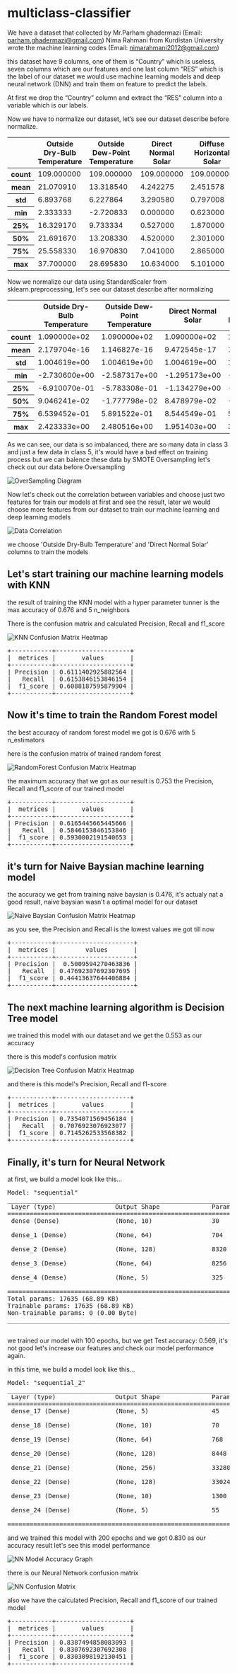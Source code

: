 # multiclass-classifier

We have a dataset that collected by Mr.Parham ghadermazi 
(Email: parham.ghadermazi@gmail.com)
Nima Rahmani from Kurdistan University wrote the machine learning codes
(Email: nimarahmani2012@gmail.com)

this dataset have 9 columns, one of them is “Country” which is useless, seven columns which are our features and one last column “RES” which is the label of our dataset
we would use machine learning models and deep neural network (DNN) and train them on feature to predict the labels.

At first we drop the “Country” column and extract the “RES” column into a variable which is our labels.

Now we have to normalize our dataset, let’s see our dataset describe before normalize.

<table>
  <thead>
    <tr>
      <th></th>
      <th>Outside Dry-Bulb Temperature</th>
      <th>Outside Dew-Point Temperature</th>
      <th>Direct Normal Solar</th>
      <th>Diffuse Horizontal Solar</th>
      <th>Wind Speed</th>
      <th>Wind Direction</th>
      <th>Atmospheric Pressure</th>
    </tr>
  </thead>
  <tbody>
    <tr>
      <th>count</th>
      <td>109.000000</td>
      <td>109.000000</td>
      <td>109.000000</td>
      <td>109.000000</td>
      <td>109.000000</td>
      <td>109.000000</td>
      <td>109.000000</td>
    </tr>
    <tr>
      <th>mean</th>
      <td>21.070910</td>
      <td>13.318540</td>
      <td>4.242275</td>
      <td>2.451578</td>
      <td>3.158868</td>
      <td>163.070337</td>
      <td>97031.062294</td>
    </tr>
    <tr>
      <th>std</th>
      <td>6.893768</td>
      <td>6.227864</td>
      <td>3.290580</td>
      <td>0.797008</td>
      <td>1.431860</td>
      <td>71.114429</td>
      <td>5474.019179</td>
    </tr>
    <tr>
      <th>min</th>
      <td>2.333333</td>
      <td>-2.720833</td>
      <td>0.000000</td>
      <td>0.623000</td>
      <td>0.000000</td>
      <td>0.000000</td>
      <td>77133.340000</td>
    </tr>
    <tr>
      <th>25%</th>
      <td>16.329170</td>
      <td>9.733334</td>
      <td>0.527000</td>
      <td>1.870000</td>
      <td>2.308333</td>
      <td>103.333300</td>
      <td>96700.000000</td>
    </tr>
    <tr>
      <th>50%</th>
      <td>21.691670</td>
      <td>13.208330</td>
      <td>4.520000</td>
      <td>2.301000</td>
      <td>2.829167</td>
      <td>152.916700</td>
      <td>99438.750000</td>
    </tr>
    <tr>
      <th>75%</th>
      <td>25.558330</td>
      <td>16.970830</td>
      <td>7.041000</td>
      <td>2.865000</td>
      <td>3.912500</td>
      <td>217.916700</td>
      <td>100516.700000</td>
    </tr>
    <tr>
      <th>max</th>
      <td>37.700000</td>
      <td>28.695830</td>
      <td>10.634000</td>
      <td>5.101000</td>
      <td>8.641666</td>
      <td>310.416700</td>
      <td>102358.300000</td>
    </tr>
  </tbody>
</table>

Now we normalize our data using StandardScaler from sklearn.preprocessing, let's see our dataset describe after normalizing

<table>
  <thead>
    <tr>
      <th></th>
      <th>Outside Dry-Bulb Temperature</th>
      <th>Outside Dew-Point Temperature</th>
      <th>Direct Normal Solar</th>
      <th>Diffuse Horizontal Solar</th>
      <th>Wind Speed</th>
      <th>Wind Direction</th>
      <th>Atmospheric Pressure</th>
    </tr>
  </thead>
  <tbody>
    <tr>
      <th>count</th>
      <td>1.090000e+02</td>
      <td>1.090000e+02</td>
      <td>1.090000e+02</td>
      <td>1.090000e+02</td>
      <td>1.090000e+02</td>
      <td>1.090000e+02</td>
      <td>1.090000e+02</td>
    </tr>
    <tr>
      <th>mean</th>
      <td>2.179704e-16</td>
      <td>1.146827e-16</td>
      <td>9.472545e-17</td>
      <td>7.435439e-17</td>
      <td>-8.021107e-18</td>
      <td>3.982543e-16</td>
      <td>-2.924266e-15</td>
    </tr>
    <tr>
      <th>std</th>
      <td>1.004619e+00</td>
      <td>1.004619e+00</td>
      <td>1.004619e+00</td>
      <td>1.004619e+00</td>
      <td>1.004619e+00</td>
      <td>1.004619e+00</td>
      <td>1.004619e+00</td>
    </tr>
    <tr>
      <th>min</th>
      <td>-2.730600e+00</td>
      <td>-2.587317e+00</td>
      <td>-1.295173e+00</td>
      <td>-2.304901e+00</td>
      <td>-2.216319e+00</td>
      <td>-2.303661e+00</td>
      <td>-3.651728e+00</td>
    </tr>
    <tr>
      <th>25%</th>
      <td>-6.910070e-01</td>
      <td>-5.783308e-01</td>
      <td>-1.134279e+00</td>
      <td>-7.330721e-01</td>
      <td>-5.967510e-01</td>
      <td>-8.438929e-01</td>
      <td>-6.075818e-02</td>
    </tr>
    <tr>
      <th>50%</th>
      <td>9.046241e-02</td>
      <td>-1.777798e-02</td>
      <td>8.478979e-02</td>
      <td>-1.898017e-01</td>
      <td>-2.313245e-01</td>
      <td>-1.434383e-01</td>
      <td>4.418707e-01</td>
    </tr>
    <tr>
      <th>75%</th>
      <td>6.539452e-01</td>
      <td>5.891522e-01</td>
      <td>8.544549e-01</td>
      <td>5.211135e-01</td>
      <td>5.287614e-01</td>
      <td>7.748033e-01</td>
      <td>6.397014e-01</td>
    </tr>
    <tr>
      <th>max</th>
      <td>2.423333e+00</td>
      <td>2.480516e+00</td>
      <td>1.951403e+00</td>
      <td>3.339565e+00</td>
      <td>3.846829e+00</td>
      <td>2.081532e+00</td>
      <td>9.776809e-01</td>
    </tr>
  </tbody>
</table>

As we can see, our data is so imbalanced, there are so many data in class 3 and just a few data in class 5, it's would have a bad effect on training process
but we can balence these data by SMOTE Oversampling
let's check out our data before Oversampling

![OverSampling Diagram](https://github.com/Amin1384Movahedi/multiclass-classifier/blob/main/OverSampling_diagram.png)

Now let's check out the correlation between variables and choose just two features for train our models at first and see the result, later we would choose more features from our dataset to train our machine learning and deep learning models

![Data Correlation](https://github.com/Amin1384Movahedi/multiclass-classifier/blob/main/corr.png)

we choose 'Outside Dry-Bulb Temperature' and 'Direct Normal Solar' columns to train the models

## Let's start training our machine learning models with KNN

the result of training the KNN model with a hyper parameter tunner is the max accuracy of 0.676 and 5 n_neighbors

There is the confusion matrix and calculated Precision, Recall and f1_score

![KNN Confusion Matrix Heatmap](https://github.com/Amin1384Movahedi/multiclass-classifier/blob/main/KNN_Confusion_Matrix_Heatmap.png)

<pre>
+-----------+--------------------+
|  metrices |       values       |
+-----------+--------------------+
| Precision | 0.6111402925882564 |
|   Recall  | 0.6153846153846154 |
|  f1_score | 0.6088187595879904 |
+-----------+--------------------+
</pre>

## Now it's time to train the Random Forest model

the best accuracy of random forest model we got is 0.676 with 5 n_estimators

here is the confusion matrix of trained random forest

![RandomForest Confusion Matrix Heatmap](https://github.com/Amin1384Movahedi/multiclass-classifier/blob/main/RandomForest_Confusion_Matrix_Heatmap.png)

the maximum accuracy that we got as our result is 0.753
the Precision, Recall and f1_score of our trained model

<pre>
+-----------+--------------------+
|  metrices |       values       |
+-----------+--------------------+
| Precision | 0.6165445665445666 |
|   Recall  | 0.5846153846153846 |
|  f1_score | 0.5930002191540653 |
+-----------+--------------------+
</pre>

## it's turn for Naive Baysian machine learning model

the accuracy we get from training naive baysian is 0.476, it's actualy nat a good result, naive baysian wasn't a optimal model for our dataset

![Naive Baysian Confusion Matrix Heatmap](https://github.com/Amin1384Movahedi/multiclass-classifier/blob/main/Naive_Baysian_Confusion_Matrix_Heatmap.png)

as you see, the Precision and Recall is the lowest values we got till now

<pre>
+-----------+---------------------+
|  metrices |        values       |
+-----------+---------------------+
| Precision |  0.5009594270463836 |
|   Recall  | 0.47692307692307695 |
|  f1_score | 0.44413637644406884 |
+-----------+---------------------+
</pre>

## The next machine learning algorithm is Decision Tree model

we trained this model with our dataset and we get the 0.553 as our accuracy

there is this model's confusion matrix

![Decision Tree Confusion Matrix Heatmap](https://github.com/Amin1384Movahedi/multiclass-classifier/blob/main/Decision_Tree_Confusion_Matrix_Heatmap.png)

and there is this model's Precision, Recall and f1-score

<pre>
+-----------+--------------------+
|  metrices |       values       |
+-----------+--------------------+
| Precision | 0.7354071569456184 |
|   Recall  | 0.7076923076923077 |
|  f1_score | 0.7145262533568382 |
+-----------+--------------------+
</pre>

## Finally, it's turn for Neural Network

at first, we build a model look like this...

<pre>
Model: "sequential"
_________________________________________________________________
 Layer (type)                Output Shape              Param #   
=================================================================
 dense (Dense)               (None, 10)                30        
                                                                 
 dense_1 (Dense)             (None, 64)                704       
                                                                 
 dense_2 (Dense)             (None, 128)               8320      
                                                                 
 dense_3 (Dense)             (None, 64)                8256      
                                                                 
 dense_4 (Dense)             (None, 5)                 325       
                                                                 
=================================================================
Total params: 17635 (68.89 KB)
Trainable params: 17635 (68.89 KB)
Non-trainable params: 0 (0.00 Byte)
_________________________________________________________________

</pre>

we trained our model with 100 epochs, but we get Test accuracy: 0.569, it's not good
let's increase our features and check our model performance again.

in this time, we build a model look like this...

<pre>
Model: "sequential_2"
_________________________________________________________________
 Layer (type)                Output Shape              Param #   
=================================================================
 dense_17 (Dense)            (None, 5)                 45        
                                                                 
 dense_18 (Dense)            (None, 10)                70        
                                                                 
 dense_19 (Dense)            (None, 64)                768       
                                                                 
 dense_20 (Dense)            (None, 128)               8448      
                                                                 
 dense_21 (Dense)            (None, 256)               33280     
                                                                 
 dense_22 (Dense)            (None, 128)               33024     
                                                                 
 dense_23 (Dense)            (None, 10)                1300      
                                                                 
 dense_24 (Dense)            (None, 5)                 55        
                                                                 
=================================================================
</pre>

and we trained this model with 200 epochs and we got 0.830 as our accuracy result
let's see this model performance

![NN Model Accuracy Graph](https://github.com/Amin1384Movahedi/multiclass-classifier/blob/main/NN_Accuracy_Graph.png)

there is our Neural Network confusion matrix

![NN Confusion Matrix](https://github.com/Amin1384Movahedi/multiclass-classifier/blob/main/NN_Confusion_Matrix_Heatmap.png)

also we have the calculated Precision, Recall and f1_score of our trained model

<pre>
+-----------+--------------------+
|  metrices |       values       |
+-----------+--------------------+
| Precision | 0.8387494858083093 |
|   Recall  | 0.8307692307692308 |
|  f1_score | 0.8303098192130451 |
+-----------+--------------------+
</pre>
